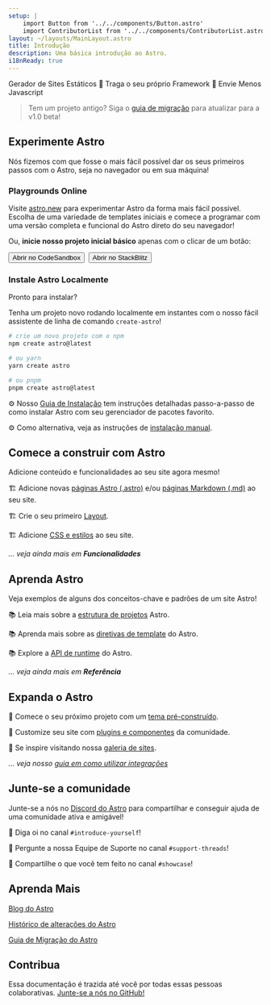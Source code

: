 ```yaml
---
setup: |
    import Button from '../../components/Button.astro'
    import ContributorList from '../../components/ContributorList.astro'
layout: ~/layouts/MainLayout.astro
title: Introdução
description: Uma básica introdução ao Astro.
i18nReady: true
---
```

Gerador de Sites Estáticos  🚀  Traga o seu próprio Framework  🚀  Envie Menos Javascript


> Tem um projeto antigo? Siga o [guia de migração](/pt-BR/migrate/) para atualizar para a v1.0 beta!


## Experimente Astro

Nós fizemos com que fosse o mais fácil possível dar os seus primeiros passos com o Astro, seja no navegador ou em sua máquina!

### Playgrounds Online


Visite [astro.new](https://astro.new) para experimentar Astro da forma mais fácil possível. Escolha de uma variedade de templates iniciais e comece a programar com uma versão completa e funcional do Astro direto do seu navegador!

Ou, **inicie nosso projeto inicial básico** apenas com o clicar de um botão:

<div style="display: flex; flex-wrap: wrap; gap: 0.5rem;">
    <Button href="https://astro.new/basics?on=codesandbox">Abrir no CodeSandbox</Button>
    <Button href="https://astro.new/basics?on=stackblitz">Abrir no StackBlitz</Button>
</div>

### Instale Astro Localmente

Pronto para instalar?

Tenha um projeto novo rodando localmente em instantes com o nosso fácil assistente de linha de comando `create-astro`!

```bash
# crie um novo projeto com o npm
npm create astro@latest

# ou yarn
yarn create astro

# ou pnpm
pnpm create astro@latest
```

⚙️ Nosso [Guia de Instalação](/pt-BR/install/auto/) tem instruções detalhadas passo-a-passo de como instalar Astro com seu gerenciador de pacotes favorito.

⚙️ Como alternativa, veja as instruções de [instalação manual](/pt-BR/install/manual/).


## Comece a construir com Astro

Adicione conteúdo e funcionalidades ao seu site agora mesmo!

🏗️ Adicione novas [páginas Astro (.astro)](/pt-BR/core-concepts/astro-pages/) e/ou [páginas Markdown (.md)](/pt-BR/guides/markdown-content/) ao seu site.

🏗️ Crie o seu primeiro [Layout](/pt-BR/core-concepts/layouts/).

🏗️ Adicione [CSS e estilos](/pt-BR/guides/styling/) ao seu site. 

*... veja ainda mais em **Funcionalidades***



## Aprenda Astro

Veja exemplos de alguns dos conceitos-chave e padrões de um site Astro!

📚 Leia mais sobre a [estrutura de projetos](/pt-BR/core-concepts/project-structure/) Astro.

📚 Aprenda mais sobre as [diretivas de template](/pt-BR/reference/directives-reference/) do Astro.

📚 Explore a [API de runtime](/pt-BR/reference/api-reference/) do Astro.

*... veja ainda mais em **Referência***


## Expanda o Astro

🧰 Comece o seu próximo projeto com um [tema pré-construído](https://astro.build/themes).

🧰 Customize seu site com [plugins e componentes](https://astro.build/integrations/) da comunidade.

🧰 Se inspire visitando nossa [galeria de sites](https://astro.build/showcase).

*... veja nosso [guia em como utilizar integrações](/pt-BR/guides/integrations-guide/)*



## Junte-se a comunidade

Junte-se a nós no [Discord do Astro](https://astro.build/chat) para compartilhar e conseguir ajuda de uma comunidade ativa e amigável!

💬 Diga oi no canal `#introduce-yourself`!

💬 Pergunte a nossa Equipe de Suporte no canal `#support-threads`!

💬 Compartilhe o que você tem feito no canal `#showcase`!


## Aprenda Mais

[Blog do Astro](https://astro.build/blog/)

[Histórico de alterações do Astro](https://github.com/withastro/astro/blob/main/packages/astro/CHANGELOG.md)

[Guia de Migração do Astro](/pt-BR/migrate/)


## Contribua

Essa documentação é trazida até você por todas essas pessoas colaborativas. [Junte-se a nós no GitHub!](https://github.com/withastro/docs)

<ContributorList githubRepo="withastro/docs" />
